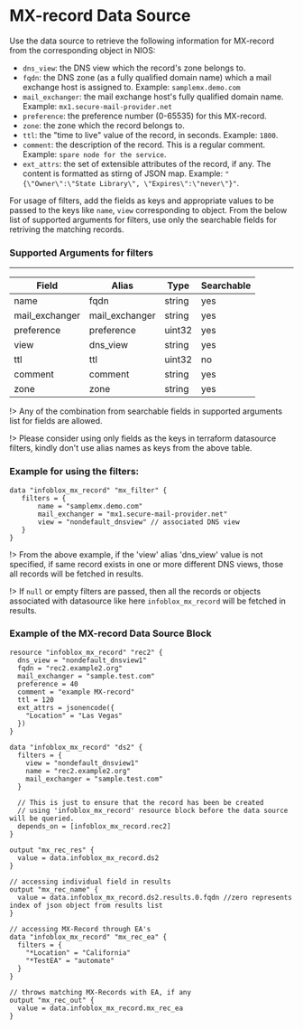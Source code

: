 # MX-record Data Source

Use the data source to retrieve the following information for MX-record from the corresponding object in NIOS:

* `dns_view`: the DNS view which the record's zone belongs to.
* `fqdn`: the DNS zone (as a fully qualified domain name) which a mail exchange host is assigned to. Example: `samplemx.demo.com`
* `mail_exchanger`: the mail exchange host's fully qualified domain name. Example: `mx1.secure-mail-provider.net`
* `preference`: the preference number (0-65535) for this MX-record.
* `zone`: the zone which the record belongs to.
* `ttl`: the "time to live" value of the record, in seconds. Example: `1800`.
* `comment`: the description of the record. This is a regular comment. Example: `spare node for the service`.
* `ext_attrs`: the set of extensible attributes of the record, if any. The content is formatted as stirng of JSON map. Example: `"{\"Owner\":\"State Library\", \"Expires\":\"never\"}"`.

For usage of filters, add the fields as keys and appropriate values to be passed to the keys like `name`, `view` corresponding to object.
From the below list of supported arguments for filters,  use only the searchable fields for retriving the matching records.

### Supported Arguments for filters

-----
| Field          | Alias          | Type   | Searchable |
|----------------|----------------|--------|------------|
| name           | fqdn           | string | yes        |
| mail_exchanger | mail_exchanger | string | yes        |
| preference     | preference     | uint32 | yes        |
| view           | dns_view       | string | yes        |
| ttl            | ttl            | uint32 | no         |
| comment        | comment        | string | yes        |
| zone           | zone           | string | yes        |

!> Any of the combination from searchable fields in supported arguments list for fields are allowed.

!> Please consider using only fields as the keys in terraform datasource filters, kindly don't use alias names as keys from the above table.

### Example for using the filters:
 ```hcl
 data "infoblox_mx_record" "mx_filter" {
    filters = {
        name = "samplemx.demo.com"
        mail_exchanger = "mx1.secure-mail-provider.net"
        view = "nondefault_dnsview" // associated DNS view
    }
 }
 ```

!> From the above example, if the 'view' alias 'dns_view' value is not specified, if same record exists in one or more different DNS views, those
all records will be fetched in results.

!> If `null` or empty filters are passed, then all the records or objects associated with datasource like here `infoblox_mx_record` will be fetched in results.

### Example of the MX-record Data Source Block

```hcl
resource "infoblox_mx_record" "rec2" {
  dns_view = "nondefault_dnsview1"
  fqdn = "rec2.example2.org"
  mail_exchanger = "sample.test.com"
  preference = 40
  comment = "example MX-record"
  ttl = 120
  ext_attrs = jsonencode({
    "Location" = "Las Vegas"
  })
}

data "infoblox_mx_record" "ds2" {
  filters = {
    view = "nondefault_dnsview1"
    name = "rec2.example2.org"
    mail_exchanger = "sample.test.com"
  }

  // This is just to ensure that the record has been be created
  // using 'infoblox_mx_record' resource block before the data source will be queried.
  depends_on = [infoblox_mx_record.rec2]
}

output "mx_rec_res" {
  value = data.infoblox_mx_record.ds2
}

// accessing individual field in results
output "mx_rec_name" {
  value = data.infoblox_mx_record.ds2.results.0.fqdn //zero represents index of json object from results list
}

// accessing MX-Record through EA's
data "infoblox_mx_record" "mx_rec_ea" {
  filters = {
    "*Location" = "California"
    "*TestEA" = "automate"
  }
}

// throws matching MX-Records with EA, if any
output "mx_rec_out" {
  value = data.infoblox_mx_record.mx_rec_ea
}
```
